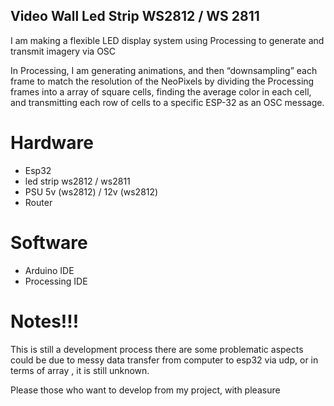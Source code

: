 ## Video Wall Led Strip WS2812 / WS 2811

I am making a flexible LED display system using Processing to generate and transmit imagery via OSC

In Processing, I am generating animations, and then “downsampling” each frame to match the resolution of the NeoPixels by dividing the Processing frames into a array of square cells, finding the average color in each cell, and transmitting each row of cells to a specific ESP-32 as an OSC message.

# Hardware 
- Esp32 
- led strip ws2812 / ws2811
- PSU 5v (ws2812) / 12v (ws2812)
- Router

# Software
- Arduino IDE
- Processing IDE

# Notes!!!

This is still a development process there are some problematic aspects could be due to messy data transfer from computer to esp32 via udp, or in terms of array , it is still unknown.

Please those who want to develop from my project, with pleasure
